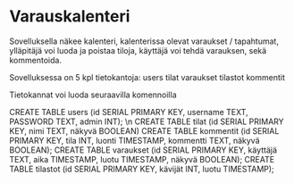 # Varauskalenteri

Sovelluksella näkee kalenteri, kalenterissa olevat varaukset / tapahtumat, ylläpitäjä voi luoda ja poistaa tiloja, käyttäjä voi tehdä varauksen, sekä kommentoida.

Sovelluksessa on 5 kpl tietokantoja:
    users
    tilat
    varaukset
    tilastot
    kommentit

Tietokannat voi luoda seuraavilla komennoilla

CREATE TABLE users (id SERIAL PRIMARY KEY, username TEXT, PASSWORD TEXT, admin INT); \n
CREATE TABLE tilat (id SERIAL PRIMARY KEY, nimi TEXT, näkyvä BOOLEAN)
CREATE TABLE kommentit (id SERIAL PRIMARY KEY, tila INT, luonti TIMESTAMP, kommentti TEXT, näkyvä BOOLEAN);
CREATE TABLE varaukset (id SERIAL PRIMARY KEY, käyttäjä TEXT, aika TIMESTAMP, luotu TIMESTAMP, näkyvä BOOLEAN);
CREATE TABLE tilastot (id SERIAL PRIMARY KEY, kävijät INT, luotu TIMESTAMP);
